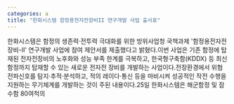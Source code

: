 ```yaml
---
categories: a
title: "한화시스템 함정용전자전장비II 연구개발 사업 출사표"
---
```

한화시스템은 함정의 생존력·전투력 극대화를 위한 방위사업청 국책과제 &#39;함정용전자전장비-II&#39; 연구개발 사업에 참여 제안서를 제출했다고 밝혔다.이번 사업은 기존 함정에 탑재된 전자전장비의 노후화와 성능 부족 한계를 극복하고, 한국형구축함(KDDX) 등 최신 함정까지 탑재할 수 있는 새로운 전자전 장비를 개발하는 사업이다.전장환경에서 위협 전파신호를 탐지·추적·분석하고, 적의 레이다·통신 등을 마비시켜 성공적인 작전 수행을 지원하는 무기체계를 개발하는 것이 주된 내용이다.25일 한화시스템은 해군함정 및 잠수함 80여척의